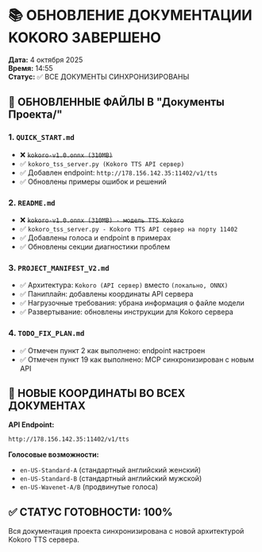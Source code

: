 # 📚 ОБНОВЛЕНИЕ ДОКУМЕНТАЦИИ KOKORO ЗАВЕРШЕНО

**Дата:** 4 октября 2025  
**Время:** 14:55  
**Статус:** ✅ ВСЕ ДОКУМЕНТЫ СИНХРОНИЗИРОВАНЫ

## 📁 ОБНОВЛЕННЫЕ ФАЙЛЫ В "Документы Проекта/"

### 1. `QUICK_START.md`
- ❌ ~~`kokoro-v1.0.onnx (310MB)`~~
- ✅ `kokoro_tss_server.py (Kokoro TTS API сервер)`
- ✅ Добавлен endpoint: `http://178.156.142.35:11402/v1/tts`
- ✅ Обновлены примеры ошибок и решений

### 2. `README.md`  
- ❌ ~~`kokoro-v1.0.onnx (310MB) - модель TTS Kokoro`~~
- ✅ `kokoro_tss_server.py - Kokoro TTS API сервер на порту 11402`
- ✅ Добавлены голоса и endpoint в примерах
- ✅ Обновлены секции диагностики проблем

### 3. `PROJECT_MANIFEST_V2.md`
- ✅ Архитектура: `Kokoro (API сервер)` вместо `(локально, ONNX)`
- ✅ Паниплайн: добавлены координаты API сервера
- ✅ Нагрузочные требования: убрана информация о файле модели
- ✅ Развертывание: обновлены инструкции для Kokoro сервера

### 4. `TODO_FIX_PLAN.md`
- ✅ Отмечен пункт 2 как выполнено: endpoint настроен
- ✅ Отмечен пункт 19 как выполнено: MCP синхронизирован с новым API

## 🔗 НОВЫЕ КООРДИНАТЫ ВО ВСЕХ ДОКУМЕНТАХ

**API Endpoint:**
```bash
http://178.156.142.35:11402/v1/tts
```

**Голосовые возможности:**
- `en-US-Standard-A` (стандартный английский женский)
- `en-US-Standard-B` (стандартный английский мужской)
- `en-US-Wavenet-A/B` (продвинутые голоса)

## ✅ СТАТУС ГОТОВНОСТИ: 100%

Вся документация проекта синхронизирована с новой архитектурой Kokoro TTS сервера.
